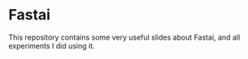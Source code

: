 # Fastai
This repository contains some very useful slides about Fastai, and all experiments I did using it. 
